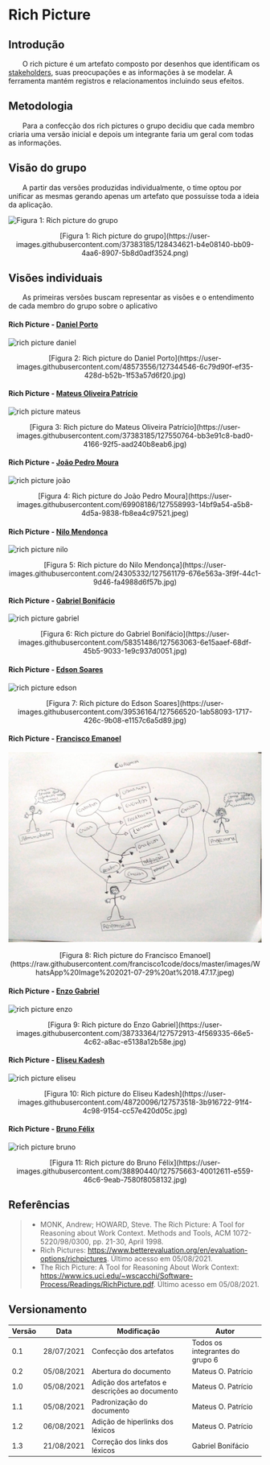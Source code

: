 # Rich Picture

## Introdução
&emsp;&emsp;O rich picture é um artefato composto por desenhos que identificam os [stakeholders](../../modelagem/lexicos/#lexico-stakeholder), suas preocupações e as informações à se modelar. A ferramenta mantém registros e relacionamentos incluindo seus efeitos.

## Metodologia

&emsp;&emsp;Para a confecção dos rich pictures o grupo decidiu que cada membro criaria uma versão inicial e depois um integrante faria um geral com todas as informações.

## Visão do grupo

&emsp;&emsp;A partir das versões produzidas individualmente, o time optou por unificar as mesmas gerando apenas um artefato que possuísse toda a ideia da aplicação.

![Figura 1: Rich picture do grupo](https://user-images.githubusercontent.com/37383185/128434621-b4e08140-bb09-4aa6-8907-5b8d0adf3524.png)
<center>[Figura 1: Rich picture do grupo](https://user-images.githubusercontent.com/37383185/128434621-b4e08140-bb09-4aa6-8907-5b8d0adf3524.png)</center>

## Visões individuais

&emsp;&emsp;As primeiras versões buscam representar as visões e o entendimento de cada membro do grupo sobre o aplicativo

#### Rich Picture - [Daniel Porto](https://github.com/DanielPortods)
![rich picture daniel](https://user-images.githubusercontent.com/48573556/127344546-6c79d90f-ef35-428d-b52b-1f53a57d6f20.jpg)
<center>[Figura 2: Rich picture do Daniel Porto](https://user-images.githubusercontent.com/48573556/127344546-6c79d90f-ef35-428d-b52b-1f53a57d6f20.jpg)</center>

#### Rich Picture - [Mateus Oliveira Patrício](https://github.com/omateusp)
![rich picture mateus](https://user-images.githubusercontent.com/37383185/127550764-bb3e91c8-bad0-4166-92f5-aad240b8eab6.jpg)
<center>[Figura 3: Rich picture do Mateus Oliveira Patrício](https://user-images.githubusercontent.com/37383185/127550764-bb3e91c8-bad0-4166-92f5-aad240b8eab6.jpg)</center>

#### Rich Picture - [João Pedro Moura](https://github.com/Joao-Pedro-Moura)
![rich picture joão](https://user-images.githubusercontent.com/69908186/127558993-14bf9a54-a5b8-4d5a-9838-fb8ea4c97521.jpeg)
<center>[Figura 4: Rich picture do João Pedro Moura](https://user-images.githubusercontent.com/69908186/127558993-14bf9a54-a5b8-4d5a-9838-fb8ea4c97521.jpeg)</center>

#### Rich Picture - [Nilo Mendonça](https://github.com/NiloMendonca)
![rich picture nilo](https://user-images.githubusercontent.com/24305332/127561179-676e563a-3f9f-44c1-9d46-fa4988d6f57b.jpg)
<center>[Figura 5: Rich picture do Nilo Mendonça](https://user-images.githubusercontent.com/24305332/127561179-676e563a-3f9f-44c1-9d46-fa4988d6f57b.jpg)</center>

#### Rich Picture - [Gabriel Bonifácio](https://github.com/gabrielbpn)
![rich picture gabriel](https://user-images.githubusercontent.com/58351486/127563063-6e15aaef-68df-45b5-9033-1e9c937d0051.jpg)
<center>[Figura 6: Rich picture do Gabriel Bonifácio](https://user-images.githubusercontent.com/58351486/127563063-6e15aaef-68df-45b5-9033-1e9c937d0051.jpg)</center>

#### Rich Picture - [Edson Soares](https://github.com/edsondearaujo)
![rich picture edson](https://user-images.githubusercontent.com/39536164/127566520-1ab58093-1717-426c-9b08-e1157c6a5d89.jpg)
<center>[Figura 7: Rich picture do Edson Soares](https://user-images.githubusercontent.com/39536164/127566520-1ab58093-1717-426c-9b08-e1157c6a5d89.jpg)</center>

#### Rich Picture - [Francisco Emanoel](https://github.com/francisco1code)
![rich picture francisco](https://raw.githubusercontent.com/francisco1code/docs/master/images/WhatsApp%20Image%202021-07-29%20at%2018.47.17.jpeg)
<center>[Figura 8: Rich picture do Francisco Emanoel](https://raw.githubusercontent.com/francisco1code/docs/master/images/WhatsApp%20Image%202021-07-29%20at%2018.47.17.jpeg)</center>

#### Rich Picture - [Enzo Gabriel](https://github.com/enzoggqs)
![rich picture enzo](https://user-images.githubusercontent.com/38733364/127572913-4f569335-66e5-4c62-a8ac-e5138a12b58e.jpg)
<center>[Figura 9: Rich picture do Enzo Gabriel](https://user-images.githubusercontent.com/38733364/127572913-4f569335-66e5-4c62-a8ac-e5138a12b58e.jpg)</center>

#### Rich Picture - [Eliseu Kadesh](https://github.com/eliseukadesh67)
![rich picture eliseu](https://user-images.githubusercontent.com/48720096/127573518-3b916722-91f4-4c98-9154-cc57e420d05c.jpg)
<center>[Figura 10: Rich picture do Eliseu Kadesh](https://user-images.githubusercontent.com/48720096/127573518-3b916722-91f4-4c98-9154-cc57e420d05c.jpg)</center>

#### Rich Picture - [Bruno Félix](https://github.com/Bruno-Felix)
![rich picture bruno](https://user-images.githubusercontent.com/38890440/127575663-40012611-e559-46c6-9eab-7580f8058132.jpg)
<center>[Figura 11: Rich picture do Bruno Félix](https://user-images.githubusercontent.com/38890440/127575663-40012611-e559-46c6-9eab-7580f8058132.jpg)</center>

## Referências
> -   MONK, Andrew; HOWARD, Steve. The Rich Picture: A Tool for Reasoning about Work Context. Methods and Tools, ACM 1072-5220/98/0300, pp. 21-30, April 1998.
> -   Rich Pictures: https://www.betterevaluation.org/en/evaluation-options/richpictures. Último acesso em 05/08/2021.
> -   The Rich Picture: A Tool for Reasoning About Work Context: https://www.ics.uci.edu/~wscacchi/Software-Process/Readings/RichPicture.pdf. Último acesso em 05/08/2021.

## Versionamento
| Versão | Data | Modificação | Autor |
|--|--|--|--|
|0.1|28/07/2021| Confecção dos artefatos | Todos os integrantes do grupo 6 |
|0.2|05/08/2021| Abertura do documento | Mateus O. Patrício |
|1.0|05/08/2021| Adição dos artefatos e descrições ao documento | Mateus O. Patrício |
|1.1|05/08/2021| Padronização do documento | Mateus O. Patrício |
|1.2|06/08/2021| Adição de hiperlinks dos léxicos | Mateus O. Patrício |
|1.3|21/08/2021| Correção dos links dos léxicos | Gabriel Bonifácio |